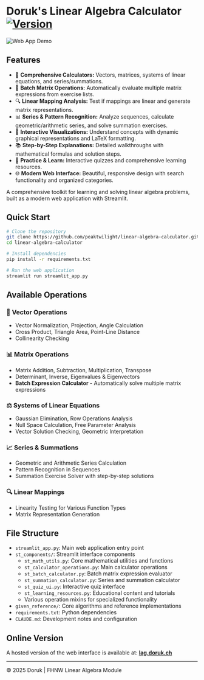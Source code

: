 # Doruk's Linear Algebra Calculator [![Version](https://img.shields.io/badge/version-1.7.4-blue.svg)](https://github.com/peaktwilight/linear-algebra-calculator/releases/tag/v1.7.4)
![Web App Demo](public/linear-algebra-calculator.gif)

## Features

-   🔢 **Comprehensive Calculators:** Vectors, matrices, systems of linear equations, and series/summations.
-   🧮 **Batch Matrix Operations:** Automatically evaluate multiple matrix expressions from exercise lists.
-   🔍 **Linear Mapping Analysis:** Test if mappings are linear and generate matrix representations.
-   📊 **Series & Pattern Recognition:** Analyze sequences, calculate geometric/arithmetic series, and solve summation exercises.
-   🎨 **Interactive Visualizations:** Understand concepts with dynamic graphical representations and LaTeX formatting.
-   📚 **Step-by-Step Explanations:** Detailed walkthroughs with mathematical formulas and solution steps.
-   🧠 **Practice & Learn:** Interactive quizzes and comprehensive learning resources.
-   🌐 **Modern Web Interface:** Beautiful, responsive design with search functionality and organized categories.

A comprehensive toolkit for learning and solving linear algebra problems, built as a modern web application with Streamlit.

## Quick Start

```bash
# Clone the repository
git clone https://github.com/peaktwilight/linear-algebra-calculator.git
cd linear-algebra-calculator

# Install dependencies
pip install -r requirements.txt

# Run the web application
streamlit run streamlit_app.py
```

## Available Operations

### 🔢 **Vector Operations**
- Vector Normalization, Projection, Angle Calculation
- Cross Product, Triangle Area, Point-Line Distance
- Collinearity Checking

### 📊 **Matrix Operations**
- Matrix Addition, Subtraction, Multiplication, Transpose
- Determinant, Inverse, Eigenvalues & Eigenvectors
- **Batch Expression Calculator** - Automatically solve multiple matrix expressions

### ⚖️ **Systems of Linear Equations**
- Gaussian Elimination, Row Operations Analysis
- Null Space Calculation, Free Parameter Analysis
- Vector Solution Checking, Geometric Interpretation

### 📈 **Series & Summations**
- Geometric and Arithmetic Series Calculation
- Pattern Recognition in Sequences
- Summation Exercise Solver with step-by-step solutions

### 🔍 **Linear Mappings**
- Linearity Testing for Various Function Types
- Matrix Representation Generation

## File Structure

-   `streamlit_app.py`: Main web application entry point
-   `st_components/`: Streamlit interface components
    -   `st_math_utils.py`: Core mathematical utilities and functions
    -   `st_calculator_operations.py`: Main calculator operations
    -   `st_batch_calculator.py`: Batch matrix expression evaluator
    -   `st_summation_calculator.py`: Series and summation calculator
    -   `st_quiz_ui.py`: Interactive quiz interface
    -   `st_learning_resources.py`: Educational content and tutorials
    -   Various operation mixins for specialized functionality
-   `given_reference/`: Core algorithms and reference implementations
-   `requirements.txt`: Python dependencies
-   `CLAUDE.md`: Development notes and configuration

## Online Version

A hosted version of the web interface is available at:
**[lag.doruk.ch](https://lag.doruk.ch)**

---

© 2025 Doruk | FHNW Linear Algebra Module